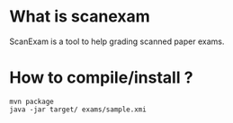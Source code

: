 # What is scanexam

ScanExam is a tool to help grading scanned paper exams. 

# How to compile/install ?

```
mvn package
java -jar target/ exams/sample.xmi
``` 
 
 